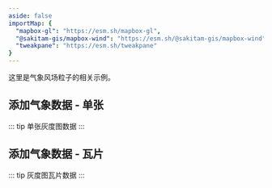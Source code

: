 ```yaml
---
aside: false
importMap: {
  "mapbox-gl": "https://esm.sh/mapbox-gl",
  "@sakitam-gis/mapbox-wind": "https://esm.sh/@sakitam-gis/mapbox-wind",
  "tweakpane": "https://esm.sh/tweakpane"
}
---
```


这里是气象风场粒子的相关示例。

## 添加气象数据 - 单张

::: tip
单张灰度图数据
:::

<sfc-playground src="./particles-image.vue" language="vue" title="particles-image" desc="添加灰度图数据 - 单张"></sfc-playground>

## 添加气象数据 - 瓦片

::: tip
灰度图瓦片数据
:::

<sfc-playground src="./particles-tile.vue" language="vue" title="particles-tile" desc="添加灰度图数据 - 瓦片"></sfc-playground>
